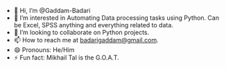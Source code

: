 - 👋 Hi, I’m @Gaddam-Badari
- 👀 I’m interested in Automating Data processing tasks using Python. Can be Excel, SPSS anything and everything related to data.
- 💞️ I’m looking to collaborate on Python projects.
- 📫 How to reach me at badarigaddam@gmail.com.
- 😄 Pronouns: He/Him
- ⚡ Fun fact: Mikhail Tal is the G.O.A.T.
